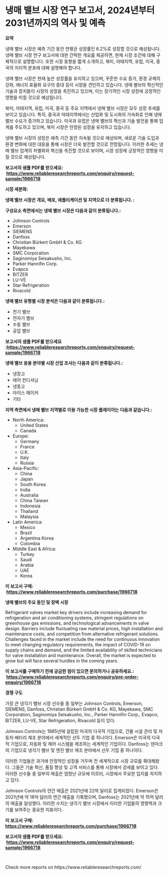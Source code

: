 <p><h1>냉매 밸브 시장 연구 보고서, 2024년부터 2031년까지의 역사 및 예측</h1></p><p><strong>요약</strong></p>
<p><p>냉매 밸브 시장은 예측 기간 동안 연평균 성장률인 6.2%로 성장할 것으로 예상됩니다. 냉매 밸브 시장 연구 보고서에 대한 간략한 개요를 제공하면, 현재 시장 조건에 대해 구체적으로 설명합니다. 또한 시장 동향을 짧게 소개하고, 북미, 아태지역, 유럽, 미국, 중국의 지리적 분포에 대해 설명해야 합니다.</p><p>냉매 밸브 시장은 현재 높은 성장률을 유지하고 있으며, 꾸준한 수요 증가, 환경 규제의 강화, 에너지 효율화 요구의 증대 등이 시장을 견인하고 있습니다. 냉매 밸브의 혁신적인 기술과 장치들이 시장의 성장을 촉진하고 있으며, 이는 장기적인 시장 성장에 긍정적인 영향을 미칠 것으로 예상됩니다.</p><p>북미, 아태지역, 유럽, 미국, 중국 등 주요 지역에서 냉매 밸브 시장은 모두 성장 추세를 보이고 있습니다. 특히, 중국과 아태지역에서는 산업화 및 도시화의 가속화로 인해 냉매 밸브 수요가 증가하고 있습니다. 미국과 유럽은 냉매 밸브의 혁신과 기술 발전을 통해 업계를 주도하고 있으며, 북미 시장은 안정된 성장을 유지하고 있습니다.</p><p>냉매 밸브 시장의 성장은 예측 기간 동안 지속될 것으로 예상되며, 새로운 기술 도입과 환경 변화에 대한 대응을 통해 시장은 더욱 발전할 것으로 전망됩니다. 이러한 추세는 냉매 밸브 업계의 차별화와 혁신을 촉진할 것으로 보이며, 시장 성장에 긍정적인 영향을 미칠 것으로 예상됩니다.</p></p>
<p><strong>보고서의 샘플 PDF를 받으세요: &nbsp;<a href="https://www.reliableresearchreports.com/enquiry/request-sample/1966718">https://www.reliableresearchreports.com/enquiry/request-sample/1966718</a></strong></p>
<p><strong>시장 세분화:</strong></p>
<p><strong> 냉매 밸브 시장은 개요, 배포, 애플리케이션 및 지역으로 더 분류됩니다. :</strong></p>
<p><strong>구성요소 측면에서는 냉매 밸브 시장은 다음과 같이 분류됩니다.:</strong></p>
<p><ul><li>Johnson Controls</li><li>Emerson</li><li>SIEMENS</li><li>Danfoss</li><li>Christian Bürkert GmbH & Co. KG</li><li>Mayekawa</li><li>SMC Corporation</li><li>Saginomiya Seisakusho, Inc.</li><li>Parker Hannifin Corp.</li><li>Evapco</li><li>BITZER</li><li>LU-VE</li><li>Star Refrigeration</li><li>Rivacold</li></ul></p>
<p><strong> 냉매 밸브 유형별 시장 분석은 다음과 같이 분류됩니다.:</strong></p>
<p><ul><li>전기 밸브</li><li>전자기 밸브</li><li>수동 밸브</li><li>공압 밸브</li></ul></p>
<p><strong>보고서의 샘플 PDF를 받으세요 :<a href="https://www.reliableresearchreports.com/enquiry/request-sample/1966718">https://www.reliableresearchreports.com/enquiry/request-sample/1966718</a></strong></p>
<p><strong> 냉매 밸브 응용 분야별 시장 산업 조사는 다음과 같이 분류됩니다.:</strong></p>
<p><ul><li>냉장고</li><li>에어 컨디셔닝</li><li>냉동고</li><li>아이스 메이커</li><li>기타</li></ul></p>
<p><strong>지역 측면에서 냉매 밸브 지역별로 이용 가능한 시장 플레이어는 다음과 같습니다.:</strong></p>
<p><ul>
    <li>
        North America:
        <ul>
            <li>United States</li>
            <li>Canada</li>
        </ul>
    </li>
    <li>
        Europe:
        <ul>
            <li>Germany</li>
            <li>France</li>
            <li>U.K.</li>
            <li>Italy</li>
            <li>Russia</li>
        </ul>
    </li>
    <li>
        Asia-Pacific:
        <ul>
            <li>China</li>
            <li>Japan</li>
            <li>South Korea</li>
            <li>India</li>
            <li>Australia</li>
            <li>China Taiwan</li>
            <li>Indonesia</li>
            <li>Thailand</li>
            <li>Malaysia</li>
        </ul>
    </li>
    <li>
        Latin America:
        <ul>
            <li>Mexico</li>
            <li>Brazil</li>
            <li>Argentina Korea</li>
            <li>Colombia</li>
        </ul>
    </li>
    <li>
        Middle East & Africa:
        <ul>
            <li>Turkey</li>
            <li>Saudi</li>
            <li>Arabia</li>
            <li>UAE</li>
            <li>Korea</li>
        </ul>
    </li>
    </ul></p>
<p><strong>이 보고서 구매: &nbsp;<a href="https://www.reliableresearchreports.com/purchase/1966718">https://www.reliableresearchreports.com/purchase/1966718</a></strong></p>
<p><strong>냉매 밸브의 주요 동인 및 장벽 시장</strong></p>
<p><p>Refrigerant valves market key drivers include increasing demand for refrigeration and air conditioning systems, stringent regulations on greenhouse gas emissions, and technological advancements in valve design. Barriers include fluctuating raw material prices, high installation and maintenance costs, and competition from alternative refrigerant solutions. Challenges faced in the market include the need for continuous innovation to meet changing regulatory requirements, the impact of COVID-19 on supply chains and demand, and the limited availability of skilled technicians for valve installation and maintenance. Overall, the market is expected to grow but will face several hurdles in the coming years.</p></p>
<p><strong>이 보고서를 구매하기 전에 궁금한 점이 있으면 문의하거나 공유하세요.: &nbsp;<a href="https://www.reliableresearchreports.com/enquiry/pre-order-enquiry/1966718">https://www.reliableresearchreports.com/enquiry/pre-order-enquiry/1966718</a></strong></p>
<p><strong>경쟁 구도</strong></p>
<p><p>가장 큰 냉각기 밸브 시장 선수들 중 일부는 Johnson Controls, Emerson, SIEMENS, Danfoss, Christian Bürkert GmbH & Co. KG, Mayekawa, SMC Corporation, Saginomiya Seisakusho, Inc., Parker Hannifin Corp., Evapco, BITZER, LU-VE, Star Refrigeration, Rivacold 등이 있다.</p><p>Johnson Controls는 1885년에 설립된 미국의 다국적 기업으로, 건물 시설 관리 및 자동차 배터리 제조 분야에서 세계적인 선두 기업 중 하나이다. Emerson은 미국의 다국적 기업으로, 자동화 및 제어 시스템을 제조하는 세계적인 기업이다. Danfoss는 덴마크의 기업으로 냉각기 밸브 및 엔진 밸브 제조 분야에서 선두 기업 중 하나이다.</p><p>이러한 기업들은 과거에 안정적인 성장을 거두며 전 세계적으로 시장 규모를 확대해왔다. 그들은 기술 혁신, 품질 향상 및 고객 서비스를 통해 시장에서 강세를 보이고 있다. 이러한 선수들 중 일부의 매출은 엄청난 규모에 이르러, 시장에서 주요한 입지를 차지하고 있다.</p><p>Johnson Controls의 연간 매출은 2021년에 22억 달러로 집계되었다. Emerson은 2021년에 약 18억 달러의 연간 매출을 기록했으며, Danfoss는 2021년에 약 15억 달러의 매출을 달성했다. 이러한 수치는 냉각기 밸브 시장에서 이러한 기업들의 영향력과 크기를 보여주는 중요한 지표이다.</p></p>
<p><strong>이 보고서 구매: &nbsp; <a href="https://www.reliableresearchreports.com/purchase/1966718">https://www.reliableresearchreports.com/purchase/1966718</a></strong></p>
<p><strong>보고서의 샘플 PDF를 받으세요: &nbsp;<a href="https://www.reliableresearchreports.com/enquiry/request-sample/1966718">https://www.reliableresearchreports.com/enquiry/request-sample/1966718</a></strong><strong></strong></p>
<p>&nbsp;</p>
<p>Check more reports on https://www.reliableresearchreports.com/</p>